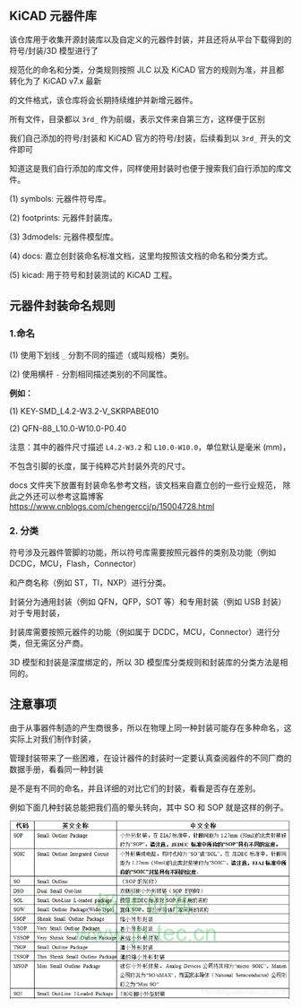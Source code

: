 ## KiCAD 元器件库

该仓库用于收集开源封装库以及自定义的元器件封装，并且还将从平台下载得到的符号/封装/3D 模型进行了

规范化的命名和分类，分类规则按照 JLC 以及 KiCAD 官方的规则为准，并且都转化为了 KiCAD v7.x 最新

的文件格式，该仓库将会长期持续维护并新增元器件。

所有文件，目录都以 `3rd_` 作为前缀，表示文件来自第三方，这样便于区别

我们自己添加的符号/封装和 KiCAD 官方的符号/封装，后续看到以 `3rd_` 开头的文件即可

知道这是我们自行添加的库文件，同样使用封装时也便于搜索我们自行添加的库文件。

(1) symbols: 元器件符号库。

(2) footprints: 元器件封装库。

(3) 3dmodels: 元器件模型库。

(4) docs: 嘉立创封装命名标准文档，这里均按照该文档的命名和分类方式。

(5) kicad: 用于符号和封装测试的 KiCAD 工程。

## 元器件封装命名规则

### 1.命名

(1) 使用下划线 `_` 分割不同的描述（或叫规格）类别。

(2) 使用横杆 `-` 分割相同描述类别的不同属性。

**例如：**

(1) KEY-SMD_L4.2-W3.2-V_SKRPABE010

(2) QFN-88_L10.0-W10.0-P0.40

注意：其中的器件尺寸描述 `L4.2-W3.2` 和 `L10.0-W10.0`，单位默认是毫米 (mm)，

不包含引脚的长度，属于纯粹芯片封装外壳的尺寸。

docs 文件夹下放置有封装命名参考文档，该文档来自嘉立创的一些行业规范，
除此之外还可以参考这篇博客 https://www.cnblogs.com/chengerccj/p/15004728.html

### 2. 分类

符号涉及元器件管脚的功能，所以符号库需要按照元器件的类别及功能（例如 DCDC，MCU，Flash，Connector）

和产商名称（例如 ST，TI，NXP）进行分类。

封装分为通用封装（例如 QFN，QFP，SOT 等）和专用封装（例如 USB 封装）对于专用封装，

封装库需要按照元器件的功能（例如属于 DCDC，MCU，Connector）进行分类，但无需区分产商。

3D 模型和封装是深度绑定的，所以 3D 模型库分类规则和封装库的分类方法是相同的。

## 注意事项

由于从事器件制造的产生商很多，所以在物理上同一种封装可能存在多种命名，这实际上对我们制作封装，

管理封装带来了一些困难，在设计器件的封装时一定要认真查阅器件的不同厂商的数据手册，看看同一种封装

是不是有不同的命名，并且详细的对比它们的封装，看看是否存在差别。

例如下面几种封装总能把我们高的晕头转向，其中 SO 和 SOP 就是这样的例子。

![image.png](./da895b3a06858091.png)
